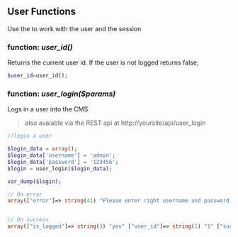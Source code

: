 ## User Functions

Use the to work with the user and the session

### function: *user_id()*
Returns the current user id. If the user is not logged returns false;

```php
$user_id=user_id();
```


### function: *user_login($params)*
Logs in a user into the CMS
> also avaiable via the REST api at http://yoursite/api/user_login

```php
//login a user

$login_data = array();
$login_data['username'] = 'admin';
$login_data['password'] = '123456';
$login = user_login($login_data);

var_dump($login);

// On error
array(["error"]=> string(41) "Please enter right username and password!" );


// On success
array(["is_logged"]=> string(3) "yes" ["user_id"]=> string(1) "1" ["success"]=> string(18) "You are logged in!");
```


